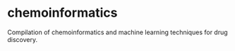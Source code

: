 # chemoinformatics
Compilation of chemoinformatics and machine learning techniques for drug discovery.
